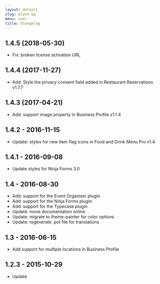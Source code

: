 ```yaml
---
layout: default
slug: plate-up
menu: user
title: Changelog
---
```

## 1.4.5 (2018-05-30)
* Fix: broken license activation URL

## 1.4.4 (2017-11-27)
* Add: Style the privacy consent field added in Restaurant Reservations v1.7.7

## 1.4.3 (2017-04-21)
* Add: support image property in Business Profile v1.1.4

## 1.4.2 - 2016-11-15
* Update: styles for new item flag icons in Food and Drink Menu Pro v1.4

## 1.4.1 - 2016-09-08
* Update styles for Ninja Forms 3.0

## 1.4 - 2016-08-30
* Add: support for the Event Organiser plugin
* Add: support for the Ninja Forms plugin
* Add: support for the Typecase plugin
* Update: move documentation online
* Update: migrate to theme-painter for color options
* Update: regenerate .pot file for translations

## 1.3 - 2016-06-15
* Add support for multiple locations in Business Profile

## 1.2.3 - 2015-10-29
* Update <title> tag technique to improve compatibility with WordPress 4.4

## 1.2.2 - 2015-08-21
* Fix: can't select all reviews or category of reviews to display on front page

## 1.2.1 - 2015-05-30
* Update booking form styles for upcoming custom fields addon
* Load menus by theme_location instead of menu_name

## 1.2 - 2015-04-27
* Add new Contact Page Template
* Automatically load the parent stylesheet in child themes
* Add .pot file and load textdomain for translation
* Fix: dropdown conflict with Open Table Widget plugin
* Fix: properly sanitize customizer settings
* Improve: more appropriate cap checks for theme options
* Remove dependency on Simple Admin Pages lib

## 1.1.5 - 2015-04-21
* Additional security hardening in plugin activation lib

## 1.1.4 - 2015-04-20
* Fix low-risk security vulnerability with unescaped URLs in license and plugin activation libs
* Fix disappearing hero element on small screens when no review is displayed
* Fix textdomain on a couple of strings

## 1.1.3 - 2014-12-07
* Fix call to undefined lcfirst() in PHP version less than 5.3.0

## 1.1.2 - 2014-12-03
* Update display of reviews to accomodate changes in a new version of the plugin
* Fix display of hero element on small screens if no image is used

## 1.1.1 - 2014-11-14
* Fix: booking form time picker on new iOS 8 devices
* Tighten up the vertical spacing in the header on small screens

## 1.1 - 2014-09-15
* Add: options to show a random review on the homepage from all reviews or just one category
* Add: when showing multiple reviews on the homepage, cycle through them with a fade effect
* Fix: add missing icon for bookings link in contact cards
* Unbundle plugins and pull them from the repository now that they're available

## 1.0.1 - 2014-09-02
* Add support for MailChimp for Restaurant Reservations addon
* Update Simple Admin Pages library to v2.0.a.7

## 1.0 - 2014-05-26
* Initial public release
